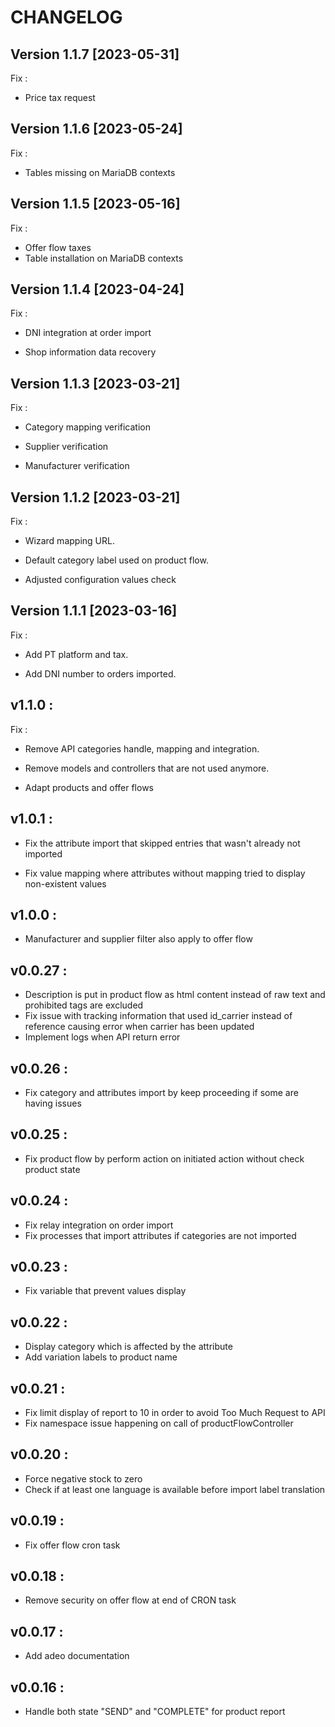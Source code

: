 # CHANGELOG

## Version 1.1.7 [2023-05-31]

Fix :

* Price tax request

## Version 1.1.6 [2023-05-24]

Fix :

* Tables missing on MariaDB contexts

## Version 1.1.5 [2023-05-16]

Fix :

* Offer flow taxes
* Table installation on MariaDB contexts

## Version 1.1.4 [2023-04-24]

Fix :

* DNI integration at order import

* Shop information data recovery

## Version 1.1.3 [2023-03-21]

Fix :

* Category mapping verification

* Supplier verification

* Manufacturer verification

## Version 1.1.2 [2023-03-21]

Fix :

* Wizard mapping URL.

* Default category label used on product flow.

* Adjusted configuration values check

## Version 1.1.1 [2023-03-16]

Fix :

* Add PT platform and tax.

* Add DNI number to orders imported.

## v1.1.0 :

Fix :

* Remove API categories handle, mapping and integration.

* Remove models and controllers that are not used anymore.

* Adapt products and offer flows

## v1.0.1 :

* Fix the attribute import that skipped entries that wasn't already not imported

* Fix value mapping where attributes without mapping tried to display non-existent values

## v1.0.0 :

- Manufacturer and supplier filter also apply to offer flow

## v0.0.27 :

- Description is put in product flow as html content instead of raw text and prohibited tags are excluded
- Fix issue with tracking information that used id_carrier instead of reference causing error when carrier has been updated
- Implement logs when API return error

## v0.0.26 :

- Fix category and attributes import by keep proceeding if some are having issues

## v0.0.25 :

- Fix product flow by perform action on initiated action without check product state

## v0.0.24 :

- Fix relay integration on order import
- Fix processes that import attributes if categories are not imported

## v0.0.23 :

- Fix variable that prevent values display

## v0.0.22 :

- Display category which is affected by the attribute
- Add variation labels to product name


## v0.0.21 :
- Fix limit display of report to 10 in order to avoid Too Much Request to API
- Fix namespace issue happening on call of productFlowController

## v0.0.20 :
- Force negative stock to zero
- Check if at least one language is available before import label translation

## v0.0.19 :
- Fix offer flow cron task

## v0.0.18 :
- Remove security on offer flow at end of CRON task

## v0.0.17 :
- Add adeo documentation

## v0.0.16 :
- Handle both state "SEND" and "COMPLETE" for product report